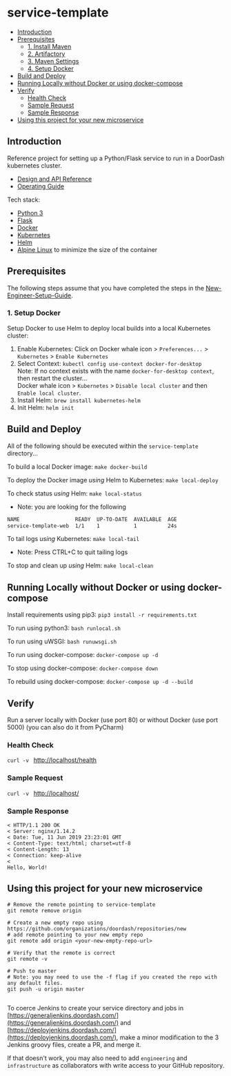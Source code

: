 # service-template

* [Introduction](README.md#introduction)
* [Prerequisites](README.md#prerequisites)
  * [1. Install Maven](README.md#1-install-maven)
  * [2. Artifactory](README.md#2-artifactory)
  * [3. Maven Settings](README.md#3-maven-settings)
  * [4. Setup Docker](README.md#4-setup-docker)
* [Build and Deploy](README.md#build-and-deploy)
* [Running Locally without Docker or using docker-compose](README.md#running-locally-without-docker-or-using-docker-compose)
* [Verify](README.md#verify)
  * [Health Check](README.md#health-check)
  * [Sample Request](README.md#sample-request)
  * [Sample Response](README.md#sample-response)
* [Using this project for your new microservice](README.md#using-this-project-for-your-new-microservice)

## Introduction

Reference project for setting up a Python/Flask service to run in a DoorDash kubernetes cluster.

* [Design and API Reference](DESIGN.md "Title")
* [Operating Guide](OPERATING.md "Title")

Tech stack:
 * [Python 3](https://docs.python.org/3/)
 * [Flask](http://flask.pocoo.org/)
 * [Docker](https://docs.docker.com/)
 * [Kubernetes](https://kubernetes.io/docs/home/)
 * [Helm](https://docs.helm.sh/)
 * [Alpine Linux](https://alpinelinux.org/) to minimize the size of the container


## Prerequisites

The following steps assume that you have completed the steps in the 
[New-Engineer-Setup-Guide](https://github.com/doordash/doordash-eng-wiki/blob/master/docs/New-Engineer-Setup-Guide.md).
 
### 1. Setup Docker
    
Setup Docker to use Helm to deploy local builds into a local Kubernetes cluster: 
  1. Enable Kubernetes: Click on Docker whale icon > `Preferences...` > `Kubernetes` > `Enable Kubernetes`
  2. Select Context: `kubectl config use-context docker-for-desktop`<br>
     Note: If no context exists with the name `docker-for-desktop context`, then restart the cluster...<br>
     Docker whale icon > `Kubernetes` > `Disable local cluster` and then `Enable local cluster`.
  3. Install Helm: `brew install kubernetes-helm`
  4. Init Helm: `helm init`


## Build and Deploy

All of the following should be executed within the `service-template` directory...

To build a local Docker image: `make docker-build`

To deploy the Docker image *using* Helm to Kubernetes: `make local-deploy`

To check status *using* Helm: `make local-status`

 * Note: you are looking for the following
 ```bash
NAME                  READY  UP-TO-DATE  AVAILABLE  AGE
service-template-web  1/1    1           1          24s
 ```

To tail logs *using* Kubernetes: `make local-tail`

 * Note: Press CTRL+C to quit tailing logs

To stop and clean up *using* Helm: `make local-clean`


## Running Locally without Docker or using docker-compose

Install requirements using pip3: `pip3 install -r requirements.txt`

To run using python3: `bash runlocal.sh`

To run using uWSGI: `bash runuwsgi.sh`

To run using docker-compose: `docker-compose up -d`

To stop using docker-compose: `docker-compose down`

To rebuild using docker-compose: `docker-compose up -d --build`


## Verify

Run a server locally with Docker (use port 80) or without Docker (use port 5000) (you can also do it from PyCharm)

### Health Check

`curl -v ` [http://localhost/health](http://localhost/health)

### Sample Request

`curl -v ` [http://localhost/](http://localhost/)

### Sample Response

```
< HTTP/1.1 200 OK
< Server: nginx/1.14.2
< Date: Tue, 11 Jun 2019 23:23:01 GMT
< Content-Type: text/html; charset=utf-8
< Content-Length: 13
< Connection: keep-alive
<
Hello, World!
```


## Using this project for your new microservice
```
# Remove the remote pointing to service-template
git remote remove origin

# Create a new empty repo using https://github.com/organizations/doordash/repositories/new
# add remote pointing to your new empty repo
git remote add origin <your-new-empty-repo-url>

# Verify that the remote is correct
git remote -v

# Push to master
# Note: you may need to use the -f flag if you created the repo with any default files.
git push -u origin master


```

To coerce Jenkins to create your service directory and jobs in
[https://generaljenkins.doordash.com/](https://generaljenkins.doordash.com/)
and [https://deployjenkins.doordash.com/](https://deployjenkins.doordash.com/),
make a minor modification to the 3 Jenkins groovy files, create a PR, and merge it.

If that doesn't work, you may also need to add `engineering` and `infrastructure` as collaborators with write access to
your GitHub repository.
